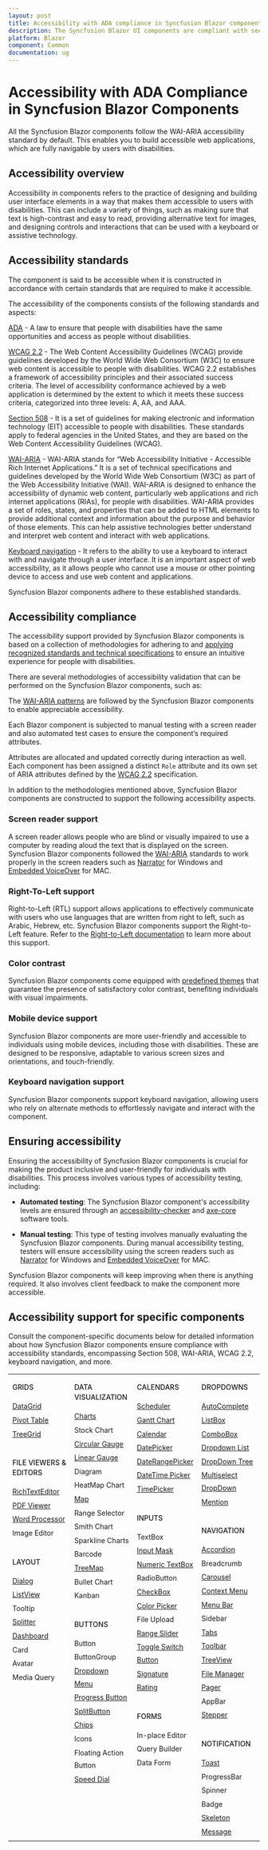 ```yaml
---
layout: post
title: Accessibility with ADA compliance in Syncfusion Blazor components
description: The Syncfusion Blazor UI components are compliant with section 508, ADA, WAI-ARIA, WCAG, and keyboard accessibility standards.
platform: Blazor
component: Common
documentation: ug
---
```


# Accessibility with ADA Compliance in Syncfusion Blazor Components

All the Syncfusion Blazor components follow the WAI-ARIA accessibility standard by default. This enables you to build accessible web applications, which are fully navigable by users with disabilities.

## Accessibility overview

Accessibility in components refers to the practice of designing and building user interface elements in a way that makes them accessible to users with disabilities. This can include a variety of things, such as making sure that text is high-contrast and easy to read, providing alternative text for images, and designing controls and interactions that can be used with a keyboard or assistive technology.

## Accessibility standards

The component is said to be accessible when it is constructed in accordance with certain standards that are required to make it accessible.

The accessibility of the components consists of the following standards and aspects:

[ADA](https://www.ada.gov/) - A law to ensure that people with disabilities have the same opportunities and access as people without disabilities.

[WCAG 2.2](https://www.w3.org/WAI/standards-guidelines/wcag/) - The Web Content Accessibility Guidelines (WCAG) provide guidelines developed by the World Wide Web Consortium (W3C) to ensure web content is accessible to people with disabilities. WCAG 2.2 establishes a framework of accessibility principles and their associated success criteria. The level of accessibility conformance achieved by a web application is determined by the extent to which it meets these success criteria, categorized into three levels: A, AA, and AAA.

[Section 508](https://www.section508.gov/) - It is a set of guidelines for making electronic and information technology (EIT) accessible to people with disabilities. These standards apply to federal agencies in the United States, and they are based on the Web Content Accessibility Guidelines (WCAG).

[WAI-ARIA](https://www.w3.org/WAI/ARIA/) - WAI-ARIA stands for “Web Accessibility Initiative - Accessible Rich Internet Applications.” It is a set of technical specifications and guidelines developed by the World Wide Web Consortium (W3C) as part of the Web Accessibility Initiative (WAI). WAI-ARIA is designed to enhance the accessibility of dynamic web content, particularly web applications and rich internet applications (RIAs), for people with disabilities. WAI-ARIA provides a set of roles, states, and properties that can be added to HTML elements to provide additional context and information about the purpose and behavior of those elements. This can help assistive technologies better understand and interpret web content and interact with web applications.

[Keyboard navigation](https://www.w3.org/TR/WCAG22/#keyboard-accessible) - It refers to the ability to use a keyboard to interact with and navigate through a user interface. It is an important aspect of web accessibility, as it allows people who cannot use a mouse or other pointing device to access and use web content and applications.

Syncfusion Blazor components adhere to these established standards.

## Accessibility compliance

The accessibility support provided by Syncfusion Blazor components is based on a collection of methodologies for adhering to and [applying recognized standards and technical specifications](#accessibility-standards) to ensure an intuitive experience for people with disabilities.

There are several methodologies of accessibility validation that can be performed on the Syncfusion Blazor components, such as:

The [WAI-ARIA patterns](https://www.w3.org/WAI/ARIA/apg/patterns/) are followed by the Syncfusion Blazor components to enable appreciable accessibility.

Each Blazor component is subjected to manual testing with a screen reader and also automated test cases to ensure the component’s required attributes.

Attributes are allocated and updated correctly during interaction as well. Each component has been assigned a distinct `Role` attribute and its own set of ARIA attributes defined by the [WCAG 2.2](https://www.w3.org/TR/WCAG22/) specification.

In addition to the methodologies mentioned above, Syncfusion Blazor components are constructed to support the following accessibility aspects.

### Screen reader support

A screen reader allows people who are blind or visually impaired to use a computer by reading aloud the text that is displayed on the screen. Syncfusion Blazor components followed the [WAI-ARIA](https://www.w3.org/WAI/ARIA/) standards to work properly in the screen readers such as [Narrator](https://support.microsoft.com/en-us/windows/complete-guide-to-narrator-e4397a0d-ef4f-b386-d8ae-c172f109bdb1) for Windows and [Embedded VoiceOver](https://support.apple.com/en-in/guide/voiceover/vo2706/mac) for MAC.

### Right-To-Left support

Right-to-Left (RTL) support allows applications to effectively communicate with users who use languages that are written from right to left, such as Arabic, Hebrew, etc. Syncfusion Blazor components support the Right-to-Left feature. Refer to the [Right-to-Left documentation](https://blazor.syncfusion.com/documentation/common/right-to-left) to learn more about this support.

### Color contrast

Syncfusion Blazor components come equipped with [predefined themes](https://blazor.syncfusion.com/documentation/appearance/themes) that guarantee the presence of satisfactory color contrast, benefiting individuals with visual impairments.

### Mobile device support

Syncfusion Blazor components are more user-friendly and accessible to individuals using mobile devices, including those with disabilities. These are designed to be responsive, adaptable to various screen sizes and orientations, and touch-friendly.

### Keyboard navigation support

Syncfusion Blazor components support keyboard navigation, allowing users who rely on alternate methods to effortlessly navigate and interact with the component.

## Ensuring accessibility

Ensuring the accessibility of Syncfusion Blazor components is crucial for making the product inclusive and user-friendly for individuals with disabilities. This process involves various types of accessibility testing, including:

* **Automated testing**: The Syncfusion Blazor component's accessibility levels are ensured through an [accessibility-checker](https://www.npmjs.com/package/accessibility-checker) and [axe-core](https://www.npmjs.com/package/axe-core) software tools.

* **Manual testing**: This type of testing involves manually evaluating the Syncfusion Blazor components. During manual accessibility testing, testers will ensure accessibility using the screen readers such as [Narrator](https://support.microsoft.com/en-us/windows/complete-guide-to-narrator-e4397a0d-ef4f-b386-d8ae-c172f109bdb1) for Windows and [Embedded VoiceOver](https://support.apple.com/en-in/guide/voiceover/vo2706/mac) for MAC.

Syncfusion Blazor components will keep improving when there is anything required. It also involves client feedback to make the component more accessible.

## Accessibility support for specific components

Consult the component-specific documents below for detailed information about how Syncfusion Blazor components ensure compliance with accessibility standards, encompassing Section 508, WAI-ARIA, WCAG 2.2, keyboard navigation, and more.

<style>
#table
{
border:0 !important;
line-height: 160% !important;
}

tr
{
border:0 !important;
}

td
{
border:0 !important;
vertical-align: top;
}

.controlanchorlink
{
font-size: 14px !important;
text-decoration: none!important;
text-align: left!important;
padding: 1px 0px;
}
.controlcategory-topics
{
font-size: 14px !important;
font-weight: 500!important;
border:0 !important;
line-height: 20px;
}
.controlcategory
{
font-size: 14px !important;
font-weight: 500!important;
border:0 !important;
text-align: left!important;
line-height: 20px;
padding-top: 20px;
}
</style>

<table id="table">
<tbody>
<colgroup>
<col style="width: 25%">
<col style="width: 25%">
<col style="width: 25%">
<col style="width: 25%">
</colgroup>
</tbody>
<tr>
    <td>
        <div><p class="controlcategory-topics">GRIDS</p></div>
        <div class="controlanchorlink"><a target="_self" href="https://blazor.syncfusion.com/documentation/datagrid/accessibility">DataGrid</a></div>
        <div class="controlanchorlink"><a target="_self" href="https://blazor.syncfusion.com/documentation/pivot-table/accessibility">Pivot Table</a></div>
        <div class="controlanchorlink"><a target="_self" href="https://blazor.syncfusion.com/documentation/treegrid/accessibility">TreeGrid</a></div>
        <div><p class="controlcategory">FILE VIEWERS & EDITORS</p></div>
        <div class="controlanchorlink"><a target="_self" href="https://blazor.syncfusion.com/documentation/rich-text-editor/accessibility">RichTextEditor</a></div>
        <div class="controlanchorlink"><a target="_self" href="https://blazor.syncfusion.com/documentation/pdfviewer-2/keyboard-accessibility">PDF Viewer</a></div>
        <div class="controlanchorlink"><a target="_self" href="https://blazor.syncfusion.com/documentation/document-editor/accessibility">Word Processor</a></div>
        <div class="controlanchorlink">Image Editor</a></div>
        <div><p class="controlcategory">LAYOUT</p></div>
        <div class="controlanchorlink"><a target="_self" href="https://blazor.syncfusion.com/documentation/dialog/accessibility">Dialog</a></div>
        <div class="controlanchorlink"><a target="_self" href="https://blazor.syncfusion.com/documentation/listview/accessibility">ListView</a></div>
        <div class="controlanchorlink">Tooltip</div>
        <div class="controlanchorlink"><a target="_self" href="https://blazor.syncfusion.com/documentation/splitter/accessibility">Splitter</a></div>
        <div class="controlanchorlink"><a target="_self" href="https://blazor.syncfusion.com/documentation/dashboard-layout/accessibility">Dashboard</a></div>
        <div class="controlanchorlink">Card</div>
        <div class="controlanchorlink">Avatar</div>
        <div class="controlanchorlink">Media Query</div>
    </td>
    <td>
        <div><p class="controlcategory-topics">DATA VISUALIZATION</p></div>
        <div class="controlanchorlink"><a target="_self" href="https://blazor.syncfusion.com/documentation/chart/accessibility">Charts</a></div>
        <div class="controlanchorlink">Stock Chart</div>
        <div class="controlanchorlink"><a target="_self" href="https://blazor.syncfusion.com/documentation/circular-gauge/accessibility">Circular Gauge</a></div>
        <div class="controlanchorlink"><a target="_self" href="https://blazor.syncfusion.com/documentation/linear-gauge/accessibility">Linear Gauge</a></div>
        <div class="controlanchorlink">Diagram</div>
        <div class="controlanchorlink">HeatMap Chart</div>
        <div class="controlanchorlink"><a target="_self" href="https://blazor.syncfusion.com/documentation/maps/accessibility">Map</a></div>
        <div class="controlanchorlink">Range Selector</div>
        <div class="controlanchorlink">Smith Chart</div>
        <div class="controlanchorlink">Sparkline Charts</div>
        <div class="controlanchorlink">Barcode</div>
        <div class="controlanchorlink"><a target="_self" href="https://blazor.syncfusion.com/documentation/treemap/accessibility">TreeMap</a></div>
        <div class="controlanchorlink">Bullet Chart</div>
        <div class="controlanchorlink">Kanban</div>
        <div><p class="controlcategory">BUTTONS</p></div>
        <div class="controlanchorlink">Button</div>
        <div class="controlanchorlink">ButtonGroup</div>
        <div class="controlanchorlink"><a target="_self" href="https://blazor.syncfusion.com/documentation/drop-down-menu/accessibility">Dropdown Menu</a></div>
        <div class="controlanchorlink"><a target="_self" href="https://blazor.syncfusion.com/documentation/progress-button/accessibility">Progress Button</a></div>
        <div class="controlanchorlink"><a target="_self" href="https://blazor.syncfusion.com/documentation/split-button/accessibility">SplitButton</a></div>
        <div class="controlanchorlink"><a target="_self" href="https://blazor.syncfusion.com/documentation/chip/accessibility">Chips</a></div>
        <div class="controlanchorlink">Icons</div>
        <div class="controlanchorlink">Floating Action Button</div>
        <div class="controlanchorlink"><a target="_self" href="https://blazor.syncfusion.com/documentation/speeddial/accessibility">Speed Dial</a></div>
    </td>
    <td>
        <div><p class="controlcategory-topics">CALENDARS</p></div>
        <div class="controlanchorlink"><a target="_self" href="https://blazor.syncfusion.com/documentation/scheduler/accessibility">Scheduler</a></div>
        <div class="controlanchorlink"><a target="_self" href="https://blazor.syncfusion.com/documentation/gantt-chart/accessibility">Gantt Chart</a></div>
        <div class="controlanchorlink"><a target="_self" href="https://blazor.syncfusion.com/documentation/calendar/accessibility">Calendar</a></div>
        <div class="controlanchorlink"><a target="_self" href="https://blazor.syncfusion.com/documentation/datepicker/accessibility">DatePicker</a></div>
        <div class="controlanchorlink"><a target="_self" href="https://blazor.syncfusion.com/documentation/daterangepicker/accessibility">DateRangePicker</a></div>
        <div class="controlanchorlink"><a target="_self" href="https://blazor.syncfusion.com/documentation/datetime-picker/accessibility">DateTime Picker</a></div>
        <div class="controlanchorlink"><a target="_self" href="https://blazor.syncfusion.com/documentation/timepicker/accessibility">TimePicker</a></div>
        <div><p class="controlcategory">INPUTS</p></div>
        <div class="controlanchorlink">TextBox</div>
        <div class="controlanchorlink"><a target="_self" href="https://blazor.syncfusion.com/documentation/input-mask/accessibility">Input Mask</a></div>
        <div class="controlanchorlink"><a target="_self" href="https://blazor.syncfusion.com/documentation/numeric-textbox/accessibility">Numeric TextBox</a></div>
        <div class="controlanchorlink">RadioButton</div>
        <div class="controlanchorlink"><a target="_self" href="https://blazor.syncfusion.com/documentation/check-box/accessibility">CheckBox</a></div>
        <div class="controlanchorlink"><a target="_self" href="https://blazor.syncfusion.com/documentation/color-picker/accessibility">Color Picker</a></div>
        <div class="controlanchorlink">File Upload</div>
        <div class="controlanchorlink"><a target="_self" href="https://blazor.syncfusion.com/documentation/range-slider/accessibility">Range Slider</a></div>
        <div class="controlanchorlink"><a target="_self" href="https://blazor.syncfusion.com/documentation/toggle-switch-button/accessibility">Toggle Switch Button</a></div>
        <div class="controlanchorlink"><a target="_self" href="https://blazor.syncfusion.com/documentation/signature/accessibility">Signature</a></div>
        <div class="controlanchorlink"><a target="_self" href="https://blazor.syncfusion.com/documentation/rating/accessibility">Rating</a></div>
        <div><p class="controlcategory">FORMS</p></div>
        <div class="controlanchorlink">In-place Editor</div>
        <div class="controlanchorlink">Query Builder</div>
		<div class="controlanchorlink">Data Form</div>
    </td>
    <td>
        <div><p class="controlcategory-topics">DROPDOWNS</p></div>
        <div class="controlanchorlink"><a target="_self" href="https://blazor.syncfusion.com/documentation/autocomplete/accessibility">AutoComplete</a></div>
        <div class="controlanchorlink"><a target="_self" href="https://blazor.syncfusion.com/documentation/listbox/accessibility">ListBox</a></div>
        <div class="controlanchorlink"><a target="_self" href="https://blazor.syncfusion.com/documentation/combobox/accessibility">ComboBox</a></div>
        <div class="controlanchorlink"><a target="_self" href="https://blazor.syncfusion.com/documentation/dropdown-list/accessibility">Dropdown List</a></div>
		<div class="controlanchorlink"><a target="_self" href="https://blazor.syncfusion.com/documentation/dropdown-tree/accessibility">DropDown Tree</a></div>
        <div class="controlanchorlink"><a target="_self" href="https://blazor.syncfusion.com/documentation/multiselect-dropdown/accessibility">Multiselect DropDown</a></div>
        <div class="controlanchorlink"><a target="_self" href="https://blazor.syncfusion.com/documentation/mention/accessibility">Mention</a></div>
        <div><p class="controlcategory">NAVIGATION</p></div>
        <div class="controlanchorlink"><a target="_self" href="https://blazor.syncfusion.com/documentation/accordion/accessibility">Accordion</a></div>
        <div class="controlanchorlink">Breadcrumb</div>
        <div class="controlanchorlink"><a target="_self" href="https://blazor.syncfusion.com/documentation/carousel/accessibility">Carousel</a></div>
        <div class="controlanchorlink"><a target="_self" href="https://blazor.syncfusion.com/documentation/context-menu/accessibility">Context Menu</a></div>
        <div class="controlanchorlink"><a target="_self" href="https://blazor.syncfusion.com/documentation/menu-bar/accessibility">Menu Bar</a></div>
        <div class="controlanchorlink">Sidebar</div>
        <div class="controlanchorlink"><a target="_self" href="https://blazor.syncfusion.com/documentation/tabs/accessibility">Tabs</a></div>
        <div class="controlanchorlink"><a target="_self" href="https://blazor.syncfusion.com/documentation/toolbar/accessibility">Toolbar</a></div>
        <div class="controlanchorlink"><a target="_self" href="https://blazor.syncfusion.com/documentation/treeview/accessibility">TreeView</a></div>
        <div class="controlanchorlink"><a target="_self" href="https://blazor.syncfusion.com/documentation/file-manager/accessibility">File Manager</a></div>
        <div class="controlanchorlink"><a target="_self" href="https://blazor.syncfusion.com/documentation/pager/accessibility">Pager</a></div>
        <div class="controlanchorlink">AppBar</div>
		<div class="controlanchorlink"><a target="_self" href="https://blazor.syncfusion.com/documentation/stepper/accessibility">Stepper</a></div>
        <div><p class="controlcategory">NOTIFICATION</p></div>
        <div class="controlanchorlink"><a target="_self" href="https://blazor.syncfusion.com/documentation/toast/accessibility">Toast</a></div>
        <div class="controlanchorlink">ProgressBar</div>
        <div class="controlanchorlink">Spinner</div>
        <div class="controlanchorlink">Badge</div>
        <div class="controlanchorlink"><a target="_self" href="https://blazor.syncfusion.com/documentation/skeleton/accessibility">Skeleton</a></div>
        <div class="controlanchorlink"><a target="_self" href="https://blazor.syncfusion.com/documentation/message/accessibility">Message</a></div>
    </td>
</tr>
</table>
